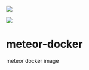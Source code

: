 [![](https://images.microbadger.com/badges/image/nikunjchapadia/meteor-node-4.5.0.svg)](http://microbadger.com/images/nikunjchapadia/meteor-node-4.5.0 "Get your own image badge on microbadger.com")

[![](https://images.microbadger.com/badges/version/nikunjchapadia/meteor-node-4.5.0.svg)](http://microbadger.com/images/nikunjchapadia/meteor-node-4.5.0 "Get your own version badge on microbadger.com")

# meteor-docker
meteor docker image
